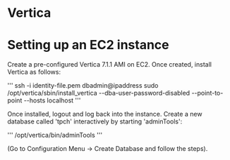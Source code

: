 # Vertica

# Setting up an EC2 instance

Create a pre-configured Vertica 7.1.1 AMI on EC2. Once created, install Vertica 
as follows:

'''
ssh -i identity-file.pem dbadmin@ipaddress
sudo /opt/vertica/sbin/install\_vertica --dba-user-password-disabled --point-to-point --hosts localhost
'''

Once installed, logout and log back into the instance. Create a new database
called 'tpch' interactively by starting 'adminTools':

'''
/opt/vertica/bin/adminTools
'''

(Go to Configuration Menu -> Create Database and follow the steps).


